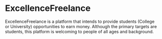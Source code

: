 # ExcellenceFreelance
ExcellenceFreelance is a platform that intends to provide students (College or University) opportunities to earn money. Although the primary targets are students, this platform is welcoming to people of all ages and background. 
